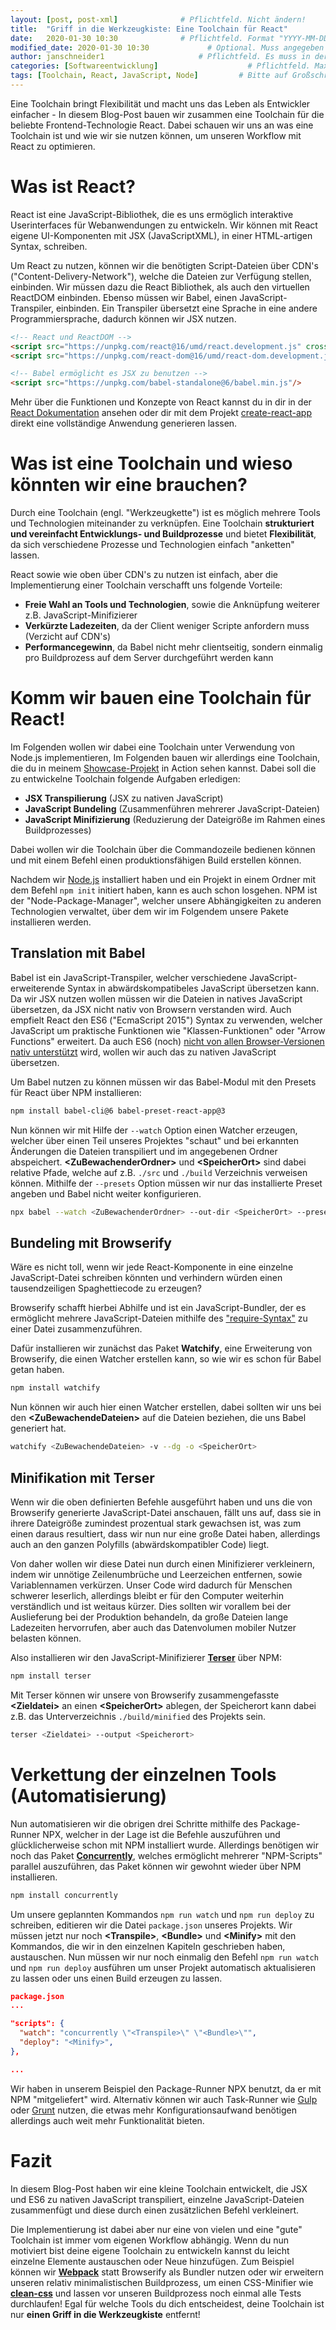 ```yaml
---
layout: [post, post-xml]              # Pflichtfeld. Nicht ändern!
title:  "Griff in die Werkzeugkiste: Eine Toolchain für React"         # Pflichtfeld. Bitte einen Titel für den Blog Post angeben.
date:   2020-01-30 10:30              # Pflichtfeld. Format "YYYY-MM-DD HH:MM". Muss für Veröffentlichung in der Vergangenheit liegen. (Für Preview egal)
modified_date: 2020-01-30 10:30             # Optional. Muss angegeben werden, wenn eine bestehende Datei geändert wird.
author: janschneider1                     # Pflichtfeld. Es muss in der "authors.yml" einen Eintrag mit diesem Namen geben.
categories: [Softwareentwicklung]                    # Pflichtfeld. Maximal eine der angegebenen Kategorien verwenden.
tags: [Toolchain, React, JavaScript, Node]         # Bitte auf Großschreibung achten.
---
```


Eine Toolchain bringt Flexibilität und macht uns das Leben als Entwickler einfacher - In diesem Blog-Post bauen wir zusammen eine Toolchain für die beliebte Frontend-Technologie React. 
Dabei schauen wir uns an was eine Toolchain ist und wie wir sie nutzen können, um unseren Workflow mit React zu optimieren.

# Was ist React?

React ist eine JavaScript-Bibliothek, die es uns ermöglich interaktive Userinterfaces für Webanwendungen zu entwickeln.
Wir können mit React eigene UI-Komponenten mit JSX (JavaScriptXML), in einer HTML-artigen Syntax, schreiben.

Um React zu nutzen, können wir die benötigten Script-Dateien über CDN's ("Content-Delivery-Network"), welche die Dateien zur Verfügung stellen, einbinden.
Wir müssen dazu die React Bibliothek, als auch den virtuellen ReactDOM einbinden. Ebenso müssen wir Babel, einen JavaScript-Transpiler, einbinden.
Ein Transpiler übersetzt eine Sprache in eine andere Programmiersprache, dadurch können wir JSX nutzen.

```html
<!-- React und ReactDOM -->
<script src="https://unpkg.com/react@16/umd/react.development.js" crossorigin></script>
<script src="https://unpkg.com/react-dom@16/umd/react-dom.development.js" crossorigin></script>

<!-- Babel ermöglicht es JSX zu benutzen -->
<script src="https://unpkg.com/babel-standalone@6/babel.min.js"/>
```

Mehr über die Funktionen und Konzepte von React kannst du in dir in der [React Dokumentation](https://reactjs.org/docs/hello-world.html) ansehen
oder dir mit dem Projekt [create-react-app](https://github.com/facebook/create-react-app) direkt eine vollständige Anwendung generieren lassen.

# Was ist eine Toolchain und wieso könnten wir eine brauchen?

Durch eine Toolchain (engl. "Werkzeugkette") ist es möglich mehrere Tools und Technologien miteinander zu verknüpfen.
Eine Toolchain **strukturiert und vereinfacht Entwicklungs- und Buildprozesse** und bietet **Flexibilität**, da sich verschiedene Prozesse und Technologien einfach "anketten" lassen.

React sowie wie oben über CDN's zu nutzen ist einfach, aber die Implementierung einer Toolchain verschafft uns folgende Vorteile:
- **Freie Wahl an Tools und Technologien**, sowie die Anknüpfung weiterer z.B. JavaScript-Minifizierer
- **Verkürzte Ladezeiten**, da der Client weniger Scripte anfordern muss (Verzicht auf CDN's)
- **Performancegewinn**, da Babel nicht mehr clientseitig, sondern einmalig pro Buildprozess auf dem Server durchgeführt werden kann

# Komm wir bauen eine Toolchain für React!

Im Folgenden wollen wir dabei eine Toolchain unter Verwendung von Node.js implementieren, Im Folgenden bauen wir allerdings eine Toolchain, 
die du in meinem [Showcase-Projekt](https://github.com/JanSchneider1/PipePuzzle_React) in Action sehen kannst. Dabei soll die zu entwickelne Toolchain folgende Aufgaben erledigen:

- **JSX Transpilierung** (JSX zu nativen JavaScript)
- **JavaScript Bundeling** (Zusammenführen mehrerer JavaScript-Dateien)
- **JavaScript Minifizierung** (Reduzierung der Dateigröße im Rahmen eines Buildprozesses)

Dabei wollen wir die Toolchain über die Commandozeile bedienen können und mit einem Befehl einen produktionsfähigen Build erstellen können.

Nachdem wir [Node.js](https://nodejs.org/en/) installiert haben und ein Projekt in einem Ordner mit dem Befehl `npm init` initiert haben, kann es auch schon losgehen.
NPM ist der "Node-Package-Manager", welcher unsere Abhängigkeiten zu anderen Technologien verwaltet, über dem wir im Folgendem unsere Pakete installieren werden.

## Translation mit Babel

Babel ist ein JavaScript-Transpiler, welcher verschiedene JavaScript-erweiterende Syntax in abwärdskompatibeles JavaScript übersetzen kann.
Da wir JSX nutzen wollen müssen wir die Dateien in natives JavaScript übersetzen, da JSX nicht nativ von Browsern verstanden wird. 
Auch empfielt React den ES6 ("EcmaScript 2015") Syntax zu verwenden, welcher JavaScript um praktische Funktionen wie "Klassen-Funktionen" oder "Arrow Functions" erweitert.
Da auch ES6 (noch) [nicht von allen Browser-Versionen nativ unterstützt](https://www.w3schools.com/js/js_es6.asp) wird, wollen wir auch das zu nativen JavaScript übersetzen.

Um Babel nutzen zu können müssen wir das Babel-Modul mit den Presets für React über NPM installieren:

```bash
npm install babel-cli@6 babel-preset-react-app@3
```

Nun können wir mit Hilfe der `--watch` Option einen Watcher erzeugen, welcher über einen Teil unseres Projektes "schaut" und bei erkannten Änderungen die Dateien transpiliert und im angegebenen Ordner abspeichert.
 **\<ZuBewachenderOrdner>** und **\<SpeicherOrt>** sind dabei relative Pfade, welche auf z.B. `./src` und `./build` Verzeichnis verweisen können. Mithilfe der `--presets` Option
 müssen wir nur das installierte Preset angeben und Babel nicht weiter konfigurieren.

```bash
npx babel --watch <ZuBewachenderOrdner> --out-dir <SpeicherOrt> --presets react-app/prod
```

## Bundeling mit Browserify

Wäre es nicht toll, wenn wir jede React-Komponente in eine einzelne JavaScript-Datei schreiben könnten und verhindern würden einen tausendzeiligen Spaghettiecode zu erzeugen?

Browserify schafft hierbei Abhilfe und ist ein JavaScript-Bundler, der es ermöglicht mehrere JavaScript-Dateien mithilfe des ["require-Syntax"](http://browserify.org/) zu einer Datei zusammenzuführen.

Dafür installieren wir zunächst das Paket **Watchify**, eine Erweiterung von Browserify, die einen Watcher erstellen kann, so wie wir es schon für Babel getan haben.

```bash
npm install watchify
```

Nun können wir auch hier einen Watcher erstellen, dabei sollten wir uns bei den  **\<ZuBewachendeDateien>** auf die Dateien beziehen, die uns Babel generiert hat.

```bash
watchify <ZuBewachendeDateien> -v --dg -o <SpeicherOrt>
```

## Minifikation mit Terser

Wenn wir die oben definierten Befehle ausgeführt haben und uns die von Browserify generierte JavaScript-Datei anschauen, fällt uns auf, dass sie in ihrere Dateigröße
zumindest prozentual stark gewachsen ist, was zum einen daraus resultiert, dass wir nun nur eine große Datei haben, allerdings auch an den ganzen Polyfills (abwärdskompatibler Code)
liegt.

Von daher wollen wir diese Datei nun durch einen Minifizierer verkleinern, indem wir unnötige Zeilenumbrüche und Leerzeichen entfernen, sowie Variablennamen verkürzen.
Unser Code wird dadurch für Menschen schwerer leserlich, allerdings bleibt er für den Computer weiterhin verständlich und ist weitaus kürzer.
Dies sollten wir vorallem bei der Auslieferung bei der Produktion behandeln, da große Dateien lange Ladezeiten hervorrufen, aber auch das Datenvolumen mobiler Nutzer belasten können.

Also installieren wir den JavaScript-Minifizierer [**Terser**](https://github.com/terser/terser) über NPM:

```bash
npm install terser
```

Mit Terser können wir unsere von Browserify zusammengefasste  **\<Zieldatei>** an einen  **\<SpeicherOrt>** ablegen, 
der Speicherort kann dabei z.B. das Unterverzeichnis `./build/minified` des Projekts sein.

```bash
terser <Zieldatei> --output <Speicherort>
```

# Verkettung der einzelnen Tools (Automatisierung)

Nun automatisieren wir die obrigen drei Schritte mithilfe des Package-Runner NPX, welcher in der Lage ist die Befehle auszuführen und glücklicherweise schon mit NPM installiert wurde.
Allerdings benötigen wir noch das Paket [**Concurrently**](https://www.npmjs.com/package/concurrently), welches ermöglicht mehrerer "NPM-Scripts" parallel auszuführen, das Paket können wir gewohnt wieder über NPM installieren.

```bash
npm install concurrently
```

Um unsere geplannten Kommandos `npm run watch` und `npm run deploy` zu schreiben, editieren wir die Datei `package.json` unseres Projekts.
Wir müssen jetzt nur noch  **\<Transpile>**,  **\<Bundle>** und **\<Minify>** mit den Kommandos, die wir in den einzelnen Kapiteln geschrieben haben, austauschen.
Nun müssen wir nur noch einmalig den Befehl `npm run watch` und `npm run deploy` ausführen um unser Projekt automatisch aktualisieren zu lassen oder uns einen Build erzeugen zu lassen.

```json
package.json
...

"scripts": {
  "watch": "concurrently \"<Transpile>\" \"<Bundle>\"",
  "deploy": "<Minify>",
},

...
```

Wir haben in unserem Beispiel den Package-Runner NPX benutzt, da er mit NPM "mitgeliefert" wird. Alternativ können
wir auch Task-Runner wie [Gulp](https://gulpjs.com) oder [Grunt](https://gruntjs.com) nutzen, die etwas mehr Konfigurationsaufwand benötigen allerdings auch weit mehr Funktionalität bieten.

# Fazit

In diesem Blog-Post haben wir eine kleine Toolchain entwickelt, die JSX und ES6 zu nativen JavaScript transpiliert,
einzelne JavaScript-Dateien zusammenfügt und diese durch einen zusätzlichen Befehl verkleinert.

Die Implementierung ist dabei aber nur eine von vielen und eine "gute" Toolchain ist immer vom eigenen Workflow abhängig.
Wenn du nun motiviert bist deine eigene Toolchain zu entwickeln kannst du leicht einzelne Elemente austauschen oder Neue hinzufügen.
Zum Beispiel können wir [**Webpack**](https://webpack.js.org) statt Browserify als Bundler nutzen 
oder wir erweitern unseren relativ minimalistischen Buildprozess, um einen CSS-Minifier wie [**clean-css**](https://github.com/jakubpawlowicz/clean-css) und lassen vor unseren Buildprozess noch einmal alle Tests durchlaufen!
Egal für welche Tools du dich entscheidest, deine Toolchain ist nur **einen Griff in die Werkzeugkiste** entfernt!
